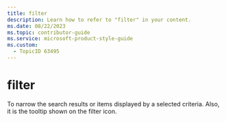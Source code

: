 ```yaml
---
title: filter
description: Learn how to refer to "filter" in your content.
ms.date: 08/22/2023
ms.topic: contributor-guide
ms.service: microsoft-product-style-guide
ms.custom:
  - TopicID 63495
---
```



# filter

To narrow the search results or items displayed by a selected criteria. Also, it is the tooltip shown on the filter icon.  
 
